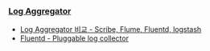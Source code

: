 ### [Log Aggregator](http://blog.seulgi.kim/search/label/Log%20Aggregator)
* [Log Aggregator 비교 - Scribe, Flume, Fluentd, logstash](http://blog.seulgi.kim/2014/04/log-aggregator-scribe-flume-fluentd.html)
* [Fluentd - Pluggable log collector](http://blog.seulgi.kim/2014/04/fluentd-pluggable-log-collector.html)
